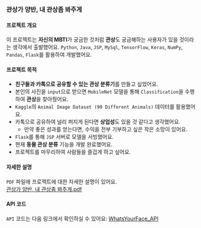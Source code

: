 ### 관상가 양반, 내 관상좀 봐주게

#### 프로젝트 개요
이 프로젝트는 **자신의 MBTI**가 궁금한 것처럼 **관상**도 궁금해하는 사용자가 있을 것이라는 생각에서 출발했어요. `Python`, `Java`, `JSP`, `MySql`, `TensorFlow`, `Keras`, `NumPy`, `Pandas`, `Flask`를 활용하여 개발했어요.

#### 프로젝트 목적
- **친구들과 카톡으로 공유할 수 있는 관상 분류기**를 만들고 싶었어요.
- 본인의 사진을 `input`으로 받으면 `MobileNet` 모델을 통해 `Classification`을 수행하여 **관상**을 찾아줬어요.
- `Kaggle`의 `Animal Image Dataset (90 Different Animals)` 데이터를 활용했어요.
- 카톡으로 공유하여 널리 퍼지게 된다면 **상업성**도 있을 것 같다고 생각했어요.
  - 만약 좋은 성과를 얻는다면, 수익을 전부 기부하고 싶은 작은 소망이 있어요.
- `Flask`를 통해 `JSP` 서버로 모델을 서빙했어요.
- 현재 **동물 관상 분류** 기능을 개발 완료했어요.
- 프로젝트를 마무리하여 사람들을 즐겁게 하고 싶어요.

#### 자세한 설명
`PDF` 파일에 프로젝트에 대한 자세한 설명이 있어요.  
[관상가 양반, 내 관상좀 봐주게.pdf](https://github.com/DINOQOS/WhatsYourFace/blob/master/%E1%84%80%E1%85%AA%E1%86%AB%E1%84%89%E1%85%A1%E1%86%BC%E1%84%80%E1%85%A1%20%E1%84%8B%E1%85%A3%E1%86%BC%E1%84%87%E1%85%A1%E1%86%AB%2C%20%E1%84%82%E1%85%A2%20%E1%84%80%E1%85%AA%E1%86%AB%E1%84%89%E1%85%A1%E1%86%BC%E1%84%8C%E1%85%A9%E1%86%B7%20%E1%84%87%E1%85%AA%E1%84%8C%E1%85%AE%E1%84%80%E1%85%A6.pdf)

#### API 코드
`API` 코드는 다음 링크에서 확인하실 수 있어요: [WhatsYourFace_API](https://github.com/DINOQOS/WhatsYourFace_API)

